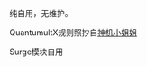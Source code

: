 纯自用，无维护。

QuantumultX规则照抄自[神机小姐姐](https://github.com/DivineEngine/Profiles/tree/master/Quantumult)

Surge模块自用
